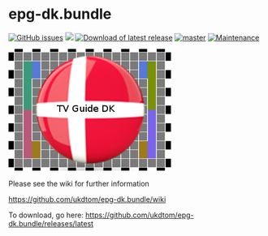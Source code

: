 epg-dk.bundle
===============
[![GitHub issues](https://img.shields.io/github/issues/ukdtom/epg-dk.bundle.svg?style=flat)](https://github.com/ukdtom/epg-dk.bundle/issues) [![](https://img.shields.io/github/release/ukdtom/epg-dk.bundle.svg?style=flat)](https://github.com/ukdtom/epg-dk.bundle/releases) [![Download of latest release](https://img.shields.io/github/downloads/ukdtom/epg-dk.bundle/latest/total.svg?style=flat)](https://github.com/ukdtom/epg-dk.bundle/releases/latest)
[![master](https://img.shields.io/badge/master-stable-green.svg?maxAge=2592000)]()
[![Maintenance](https://img.shields.io/maintenance/yes/2016.svg?maxAge=2592000)]()

![logo](https://github.com/ukdtom/epg-dk.bundle/blob/master/Contents/Resources/epg-dk.png)

Please see the wiki for further information

https://github.com/ukdtom/epg-dk.bundle/wiki

To download, go here:
https://github.com/ukdtom/epg-dk.bundle/releases/latest

